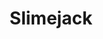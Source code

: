 ---
templateKey: blog-post
featuredpost: false
featuredimage: /assets/Slimejack.png
title: Slimejack
description: Fish~Pole
testfield: 1592
---